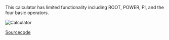 This calculator has limited functionality including ROOT, POWER, PI, and the four basic operators.

![Calculator](https://Cosmaniac.github.io/Portfolio_2017-2018/Calc.png)

[Sourcecode](https://Cosmaniac.github.io/Portfolio_2017-2018/Calculator/Markdown)
